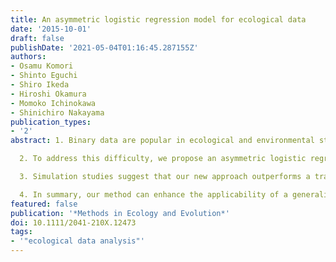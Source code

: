 ```yaml
---
title: An asymmetric logistic regression model for ecological data
date: '2015-10-01'
draft: false
publishDate: '2021-05-04T01:16:45.287155Z'
authors:
- Osamu Komori
- Shinto Eguchi
- Shiro Ikeda
- Hiroshi Okamura
- Momoko Ichinokawa
- Shinichiro Nakayama
publication_types:
- '2'
abstract: 1. Binary data are popular in ecological and environmental studies; however, due to various uncertainties and complexities present in data sets, the standard generalized linear model with a binomial error distribution often demonstrates insufficient predictive performance when analysing binary and proportional data.

  2. To address this difficulty, we propose an asymmetric logistic regression model that uses a new parameter to account for data complexity. We observe that this parameter controls the model's asymmetry and is important for adjusting the weights associated with observed data in order to improve model fitting. This model includes the ordinary logistic regression model as a special case. It is easily implemented using a slight modification of glm or glmer in statistical software R.

  3. Simulation studies suggest that our new approach outperforms a traditional approach in terms of both predictive accuracy and variable selection. In a case study involving fisheries data, we found that the annual catch amount had a greater impact on stock status prediction, and improved predictive capability was supported with a smaller AIC compared to a generalized linear model.

  4. In summary, our method can enhance the applicability of a generalized linear model to various ecological problems using a slight modification, and significantly improves model fitting and model selection.
featured: false
publication: '*Methods in Ecology and Evolution*'
doi: 10.1111/2041-210X.12473
tags:
- '"ecological data analysis"'
---
```


